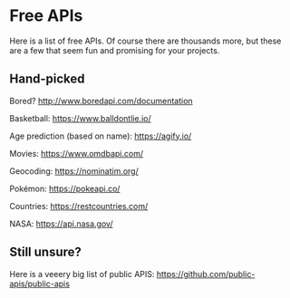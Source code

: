 # Free APIs

Here is a list of free APIs. Of course there are thousands more, but these are a few that seem fun and promising for your projects.

## Hand-picked

Bored?
http://www.boredapi.com/documentation

Basketball:
https://www.balldontlie.io/

Age prediction (based on name):
https://agify.io/

Movies:
https://www.omdbapi.com/

Geocoding:
https://nominatim.org/

Pokémon:
https://pokeapi.co/

Countries:
https://restcountries.com/

NASA:
https://api.nasa.gov/

## Still unsure?

Here is a veeery big list of public APIS:
https://github.com/public-apis/public-apis

